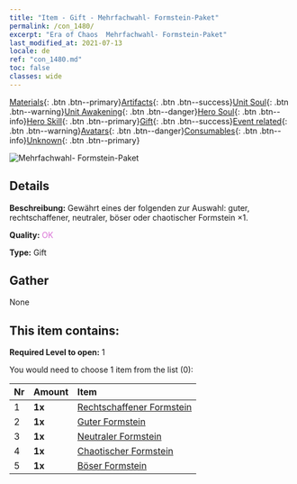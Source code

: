 ```yaml
---
title: "Item - Gift - Mehrfachwahl- Formstein-Paket"
permalink: /con_1480/
excerpt: "Era of Chaos  Mehrfachwahl- Formstein-Paket"
last_modified_at: 2021-07-13
locale: de
ref: "con_1480.md"
toc: false
classes: wide
---
```

 [Materials](/ItemsDE/){: .btn .btn--primary}[Artifacts](/ItemsDE/Artifacts/){: .btn .btn--success}[Unit Soul](/ItemsDE/UnitSoul/){: .btn .btn--warning}[Unit Awakening](/ItemsDE/UnitAwakening/){: .btn .btn--danger}[Hero Soul](/ItemsDE/HeroSoul/){: .btn .btn--info}[Hero Skill](/ItemsDE/HeroSkill/){: .btn .btn--primary}[Gift](/ItemsDE/Gift/){: .btn .btn--success}[Event related](/ItemsDE/Events/){: .btn .btn--warning}[Avatars](/ItemsDE/Avatars/){: .btn .btn--danger}[Consumables](/ItemsDE/Consumables/){: .btn .btn--info}[Unknown](/ItemsDE/Unknown/){: .btn .btn--primary}

 ![Mehrfachwahl- Formstein-Paket](/images/t/i_907094.png)

## Details
 **Beschreibung:** Gewährt eines der folgenden zur Auswahl: guter, rechtschaffener, neutraler, böser oder chaotischer Formstein ×1.

 **Quality:** <span style="color: #DA70D6">OK</span>

 **Type:** Gift

## Gather

  None

## This item contains:

 **Required Level to open:** 1

 You would need to choose 1 item from the list (0):

  | Nr | Amount |     Item    |
  |:---|:-------|:------------|
  | 1 |  **1x** | [Rechtschaffener Formstein](/ItemsDE/con_1123/) |  | 
  | 2 |  **1x** | [Guter Formstein](/ItemsDE/con_1124/) |  | 
  | 3 |  **1x** | [Neutraler Formstein](/ItemsDE/con_1125/) |  | 
  | 4 |  **1x** | [Chaotischer Formstein](/ItemsDE/con_1126/) |  | 
  | 5 |  **1x** | [Böser Formstein](/ItemsDE/con_1127/) |  | 
